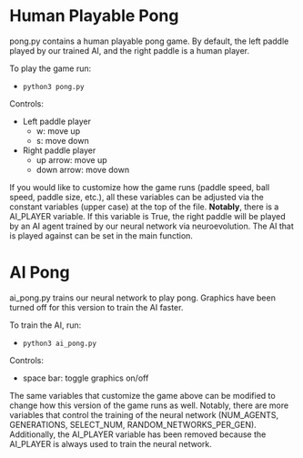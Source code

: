 # Human Playable Pong
pong.py contains a human playable pong game. By default, the left paddle played by our trained AI, and the right paddle is a human player.

To play the game run:
- `python3 pong.py`

Controls:
- Left paddle player
  - w: move up
  - s: move down
- Right paddle player
  - up arrow: move up
  - down arrow: move down

If you would like to customize how the game runs (paddle speed, ball speed, paddle size, etc.), all these variables can be adjusted via the constant variables (upper case) at the top of the file. **Notably**, there is a AI_PLAYER variable. If this variable is True, the right paddle will be played by an AI agent trained by our neural network via neuroevolution. The AI that is played against can be set in the main function. 

# AI Pong
ai_pong.py trains our neural network to play pong. Graphics have been turned off for this version to train the AI faster.

To train the AI, run:
- `python3 ai_pong.py`

Controls:
- space bar: toggle graphics on/off

The same variables that customize the game above can be modified to change how this version of the game runs as well. Notably, there are more variables that control the training of the neural network (NUM_AGENTS, GENERATIONS, SELECT_NUM, RANDOM_NETWORKS_PER_GEN). Additionally, the AI_PLAYER variable has been removed because the AI_PLAYER is always used to train the neural network.
